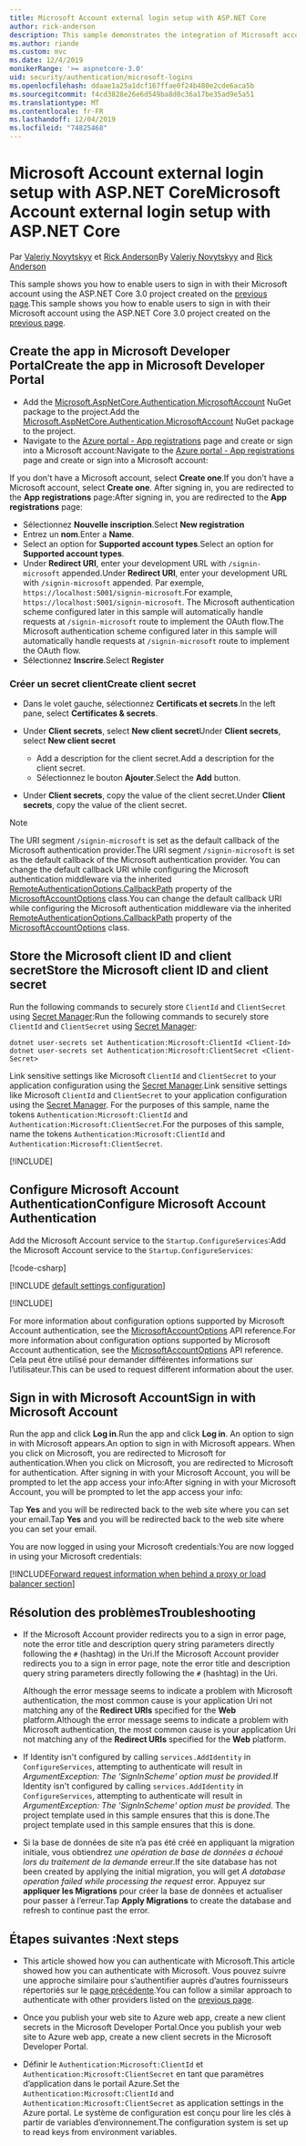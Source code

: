 ```yaml
---
title: Microsoft Account external login setup with ASP.NET Core
author: rick-anderson
description: This sample demonstrates the integration of Microsoft account user authentication into an existing ASP.NET Core app.
ms.author: riande
ms.custom: mvc
ms.date: 12/4/2019
monikerRange: '>= aspnetcore-3.0'
uid: security/authentication/microsoft-logins
ms.openlocfilehash: ddaae1a25a1dcf167ffae0f24b480e2cde6aca5b
ms.sourcegitcommit: f4cd3828e26e6d549ba8d0c36a17be35ad9e5a51
ms.translationtype: MT
ms.contentlocale: fr-FR
ms.lasthandoff: 12/04/2019
ms.locfileid: "74825468"
---
```

# <a name="microsoft-account-external-login-setup-with-aspnet-core"></a><span data-ttu-id="f1117-103">Microsoft Account external login setup with ASP.NET Core</span><span class="sxs-lookup"><span data-stu-id="f1117-103">Microsoft Account external login setup with ASP.NET Core</span></span>

<span data-ttu-id="f1117-104">Par [Valeriy Novytskyy](https://github.com/01binary) et [Rick Anderson](https://twitter.com/RickAndMSFT)</span><span class="sxs-lookup"><span data-stu-id="f1117-104">By [Valeriy Novytskyy](https://github.com/01binary) and [Rick Anderson](https://twitter.com/RickAndMSFT)</span></span>

<span data-ttu-id="f1117-105">This sample shows you how to enable users to sign in with their Microsoft account using the ASP.NET Core 3.0 project created on the [previous page](xref:security/authentication/social/index).</span><span class="sxs-lookup"><span data-stu-id="f1117-105">This sample shows you how to enable users to sign in with their Microsoft account using the ASP.NET Core 3.0 project created on the [previous page](xref:security/authentication/social/index).</span></span>

## <a name="create-the-app-in-microsoft-developer-portal"></a><span data-ttu-id="f1117-106">Create the app in Microsoft Developer Portal</span><span class="sxs-lookup"><span data-stu-id="f1117-106">Create the app in Microsoft Developer Portal</span></span>

* <span data-ttu-id="f1117-107">Add the [Microsoft.AspNetCore.Authentication.MicrosoftAccount](https://www.nuget.org/packages/Microsoft.AspNetCore.Authentication.MicrosoftAccount/) NuGet package to the project.</span><span class="sxs-lookup"><span data-stu-id="f1117-107">Add the [Microsoft.AspNetCore.Authentication.MicrosoftAccount](https://www.nuget.org/packages/Microsoft.AspNetCore.Authentication.MicrosoftAccount/) NuGet package to the project.</span></span>
* <span data-ttu-id="f1117-108">Navigate to the [Azure portal - App registrations](https://go.microsoft.com/fwlink/?linkid=2083908) page and create or sign into a Microsoft account:</span><span class="sxs-lookup"><span data-stu-id="f1117-108">Navigate to the [Azure portal - App registrations](https://go.microsoft.com/fwlink/?linkid=2083908) page and create or sign into a Microsoft account:</span></span>

<span data-ttu-id="f1117-109">If you don't have a Microsoft account, select **Create one**.</span><span class="sxs-lookup"><span data-stu-id="f1117-109">If you don't have a Microsoft account, select **Create one**.</span></span> <span data-ttu-id="f1117-110">After signing in, you are redirected to the **App registrations** page:</span><span class="sxs-lookup"><span data-stu-id="f1117-110">After signing in, you are redirected to the **App registrations** page:</span></span>

* <span data-ttu-id="f1117-111">Sélectionnez **Nouvelle inscription**.</span><span class="sxs-lookup"><span data-stu-id="f1117-111">Select **New registration**</span></span>
* <span data-ttu-id="f1117-112">Entrez un **nom**.</span><span class="sxs-lookup"><span data-stu-id="f1117-112">Enter a **Name**.</span></span>
* <span data-ttu-id="f1117-113">Select an option for **Supported account types**.</span><span class="sxs-lookup"><span data-stu-id="f1117-113">Select an option for **Supported account types**.</span></span>  <!-- Accounts for any org work with MS domain accounts. Most folks probably want the last option, personal MS accounts -->
* <span data-ttu-id="f1117-114">Under **Redirect URI**, enter your development URL with `/signin-microsoft` appended.</span><span class="sxs-lookup"><span data-stu-id="f1117-114">Under **Redirect URI**, enter your development URL with `/signin-microsoft` appended.</span></span> <span data-ttu-id="f1117-115">Par exemple, `https://localhost:5001/signin-microsoft`.</span><span class="sxs-lookup"><span data-stu-id="f1117-115">For example, `https://localhost:5001/signin-microsoft`.</span></span> <span data-ttu-id="f1117-116">The Microsoft authentication scheme configured later in this sample will automatically handle requests at `/signin-microsoft` route to implement the OAuth flow.</span><span class="sxs-lookup"><span data-stu-id="f1117-116">The Microsoft authentication scheme configured later in this sample will automatically handle requests at `/signin-microsoft` route to implement the OAuth flow.</span></span>
* <span data-ttu-id="f1117-117">Sélectionnez **Inscrire**.</span><span class="sxs-lookup"><span data-stu-id="f1117-117">Select **Register**</span></span>

### <a name="create-client-secret"></a><span data-ttu-id="f1117-118">Créer un secret client</span><span class="sxs-lookup"><span data-stu-id="f1117-118">Create client secret</span></span>

* <span data-ttu-id="f1117-119">Dans le volet gauche, sélectionnez **Certificats et secrets**.</span><span class="sxs-lookup"><span data-stu-id="f1117-119">In the left pane, select **Certificates & secrets**.</span></span>
* <span data-ttu-id="f1117-120">Under **Client secrets**, select **New client secret**</span><span class="sxs-lookup"><span data-stu-id="f1117-120">Under **Client secrets**, select **New client secret**</span></span>

  * <span data-ttu-id="f1117-121">Add a description for the client secret.</span><span class="sxs-lookup"><span data-stu-id="f1117-121">Add a description for the client secret.</span></span>
  * <span data-ttu-id="f1117-122">Sélectionnez le bouton **Ajouter**.</span><span class="sxs-lookup"><span data-stu-id="f1117-122">Select the **Add** button.</span></span>

* <span data-ttu-id="f1117-123">Under **Client secrets**, copy the value of the client secret.</span><span class="sxs-lookup"><span data-stu-id="f1117-123">Under **Client secrets**, copy the value of the client secret.</span></span>

> [!NOTE]
> <span data-ttu-id="f1117-124">The URI segment `/signin-microsoft` is set as the default callback of the Microsoft authentication provider.</span><span class="sxs-lookup"><span data-stu-id="f1117-124">The URI segment `/signin-microsoft` is set as the default callback of the Microsoft authentication provider.</span></span> <span data-ttu-id="f1117-125">You can change the default callback URI while configuring the Microsoft authentication middleware via the inherited [RemoteAuthenticationOptions.CallbackPath](/dotnet/api/microsoft.aspnetcore.authentication.remoteauthenticationoptions.callbackpath) property of the [MicrosoftAccountOptions](/dotnet/api/microsoft.aspnetcore.authentication.microsoftaccount.microsoftaccountoptions) class.</span><span class="sxs-lookup"><span data-stu-id="f1117-125">You can change the default callback URI while configuring the Microsoft authentication middleware via the inherited [RemoteAuthenticationOptions.CallbackPath](/dotnet/api/microsoft.aspnetcore.authentication.remoteauthenticationoptions.callbackpath) property of the [MicrosoftAccountOptions](/dotnet/api/microsoft.aspnetcore.authentication.microsoftaccount.microsoftaccountoptions) class.</span></span>

## <a name="store-the-microsoft-client-id-and-client-secret"></a><span data-ttu-id="f1117-126">Store the Microsoft client ID and client secret</span><span class="sxs-lookup"><span data-stu-id="f1117-126">Store the Microsoft client ID and client secret</span></span>

<span data-ttu-id="f1117-127">Run the following commands to securely store `ClientId` and `ClientSecret` using [Secret Manager](xref:security/app-secrets):</span><span class="sxs-lookup"><span data-stu-id="f1117-127">Run the following commands to securely store `ClientId` and `ClientSecret` using [Secret Manager](xref:security/app-secrets):</span></span>

```dotnetcli
dotnet user-secrets set Authentication:Microsoft:ClientId <Client-Id>
dotnet user-secrets set Authentication:Microsoft:ClientSecret <Client-Secret>
```

<span data-ttu-id="f1117-128">Link sensitive settings like Microsoft `ClientId` and `ClientSecret` to your application configuration using the [Secret Manager](xref:security/app-secrets).</span><span class="sxs-lookup"><span data-stu-id="f1117-128">Link sensitive settings like Microsoft `ClientId` and `ClientSecret` to your application configuration using the [Secret Manager](xref:security/app-secrets).</span></span> <span data-ttu-id="f1117-129">For the purposes of this sample, name the tokens `Authentication:Microsoft:ClientId` and `Authentication:Microsoft:ClientSecret`.</span><span class="sxs-lookup"><span data-stu-id="f1117-129">For the purposes of this sample, name the tokens `Authentication:Microsoft:ClientId` and `Authentication:Microsoft:ClientSecret`.</span></span>

[!INCLUDE[](~/includes/environmentVarableColon.md)]

## <a name="configure-microsoft-account-authentication"></a><span data-ttu-id="f1117-130">Configure Microsoft Account Authentication</span><span class="sxs-lookup"><span data-stu-id="f1117-130">Configure Microsoft Account Authentication</span></span>

<span data-ttu-id="f1117-131">Add the Microsoft Account service to the `Startup.ConfigureServices`:</span><span class="sxs-lookup"><span data-stu-id="f1117-131">Add the Microsoft Account service to the `Startup.ConfigureServices`:</span></span>

[!code-csharp[](~/security/authentication/social/social-code/3.x/StartupMS3x.cs?name=snippet&highlight=10-14)]

[!INCLUDE [default settings configuration](includes/default-settings.md)]

[!INCLUDE[](includes/chain-auth-providers.md)]

<span data-ttu-id="f1117-132">For more information about configuration options supported by Microsoft Account authentication, see the [MicrosoftAccountOptions](/dotnet/api/microsoft.aspnetcore.builder.microsoftaccountoptions) API reference.</span><span class="sxs-lookup"><span data-stu-id="f1117-132">For more information about configuration options supported by Microsoft Account authentication, see the [MicrosoftAccountOptions](/dotnet/api/microsoft.aspnetcore.builder.microsoftaccountoptions) API reference.</span></span> <span data-ttu-id="f1117-133">Cela peut être utilisé pour demander différentes informations sur l’utilisateur.</span><span class="sxs-lookup"><span data-stu-id="f1117-133">This can be used to request different information about the user.</span></span>

## <a name="sign-in-with-microsoft-account"></a><span data-ttu-id="f1117-134">Sign in with Microsoft Account</span><span class="sxs-lookup"><span data-stu-id="f1117-134">Sign in with Microsoft Account</span></span>

<span data-ttu-id="f1117-135">Run the app and click **Log in**.</span><span class="sxs-lookup"><span data-stu-id="f1117-135">Run the app and click **Log in**.</span></span> <span data-ttu-id="f1117-136">An option to sign in with Microsoft appears.</span><span class="sxs-lookup"><span data-stu-id="f1117-136">An option to sign in with Microsoft appears.</span></span> <span data-ttu-id="f1117-137">When you click on Microsoft, you are redirected to Microsoft for authentication.</span><span class="sxs-lookup"><span data-stu-id="f1117-137">When you click on Microsoft, you are redirected to Microsoft for authentication.</span></span> <span data-ttu-id="f1117-138">After signing in with your Microsoft Account, you will be prompted to let the app access your info:</span><span class="sxs-lookup"><span data-stu-id="f1117-138">After signing in with your Microsoft Account, you will be prompted to let the app access your info:</span></span>

<span data-ttu-id="f1117-139">Tap **Yes** and you will be redirected back to the web site where you can set your email.</span><span class="sxs-lookup"><span data-stu-id="f1117-139">Tap **Yes** and you will be redirected back to the web site where you can set your email.</span></span>

<span data-ttu-id="f1117-140">You are now logged in using your Microsoft credentials:</span><span class="sxs-lookup"><span data-stu-id="f1117-140">You are now logged in using your Microsoft credentials:</span></span>

[!INCLUDE[Forward request information when behind a proxy or load balancer section](includes/forwarded-headers-middleware.md)]

## <a name="troubleshooting"></a><span data-ttu-id="f1117-141">Résolution des problèmes</span><span class="sxs-lookup"><span data-stu-id="f1117-141">Troubleshooting</span></span>

* <span data-ttu-id="f1117-142">If the Microsoft Account provider redirects you to a sign in error page, note the error title and description query string parameters directly following the `#` (hashtag) in the Uri.</span><span class="sxs-lookup"><span data-stu-id="f1117-142">If the Microsoft Account provider redirects you to a sign in error page, note the error title and description query string parameters directly following the `#` (hashtag) in the Uri.</span></span>

  <span data-ttu-id="f1117-143">Although the error message seems to indicate a problem with Microsoft authentication, the most common cause is your application Uri not matching any of the **Redirect URIs** specified for the **Web** platform.</span><span class="sxs-lookup"><span data-stu-id="f1117-143">Although the error message seems to indicate a problem with Microsoft authentication, the most common cause is your application Uri not matching any of the **Redirect URIs** specified for the **Web** platform.</span></span>
* <span data-ttu-id="f1117-144">If Identity isn't configured by calling `services.AddIdentity` in `ConfigureServices`, attempting to authenticate will result in *ArgumentException: The 'SignInScheme' option must be provided*.</span><span class="sxs-lookup"><span data-stu-id="f1117-144">If Identity isn't configured by calling `services.AddIdentity` in `ConfigureServices`, attempting to authenticate will result in *ArgumentException: The 'SignInScheme' option must be provided*.</span></span> <span data-ttu-id="f1117-145">The project template used in this sample ensures that this is done.</span><span class="sxs-lookup"><span data-stu-id="f1117-145">The project template used in this sample ensures that this is done.</span></span>
* <span data-ttu-id="f1117-146">Si la base de données de site n’a pas été créé en appliquant la migration initiale, vous obtiendrez *une opération de base de données a échoué lors du traitement de la demande* erreur.</span><span class="sxs-lookup"><span data-stu-id="f1117-146">If the site database has not been created by applying the initial migration, you will get *A database operation failed while processing the request* error.</span></span> <span data-ttu-id="f1117-147">Appuyez sur **appliquer les Migrations** pour créer la base de données et actualiser pour passer à l’erreur.</span><span class="sxs-lookup"><span data-stu-id="f1117-147">Tap **Apply Migrations** to create the database and refresh to continue past the error.</span></span>

## <a name="next-steps"></a><span data-ttu-id="f1117-148">Étapes suivantes :</span><span class="sxs-lookup"><span data-stu-id="f1117-148">Next steps</span></span>

* <span data-ttu-id="f1117-149">This article showed how you can authenticate with Microsoft.</span><span class="sxs-lookup"><span data-stu-id="f1117-149">This article showed how you can authenticate with Microsoft.</span></span> <span data-ttu-id="f1117-150">Vous pouvez suivre une approche similaire pour s’authentifier auprès d’autres fournisseurs répertoriés sur le [page précédente](xref:security/authentication/social/index).</span><span class="sxs-lookup"><span data-stu-id="f1117-150">You can follow a similar approach to authenticate with other providers listed on the [previous page](xref:security/authentication/social/index).</span></span>

* <span data-ttu-id="f1117-151">Once you publish your web site to Azure web app, create a new client secrets in the Microsoft Developer Portal.</span><span class="sxs-lookup"><span data-stu-id="f1117-151">Once you publish your web site to Azure web app, create a new client secrets in the Microsoft Developer Portal.</span></span>

* <span data-ttu-id="f1117-152">Définir le `Authentication:Microsoft:ClientId` et `Authentication:Microsoft:ClientSecret` en tant que paramètres d’application dans le portail Azure.</span><span class="sxs-lookup"><span data-stu-id="f1117-152">Set the `Authentication:Microsoft:ClientId` and `Authentication:Microsoft:ClientSecret` as application settings in the Azure portal.</span></span> <span data-ttu-id="f1117-153">Le système de configuration est conçu pour lire les clés à partir de variables d’environnement.</span><span class="sxs-lookup"><span data-stu-id="f1117-153">The configuration system is set up to read keys from environment variables.</span></span>
